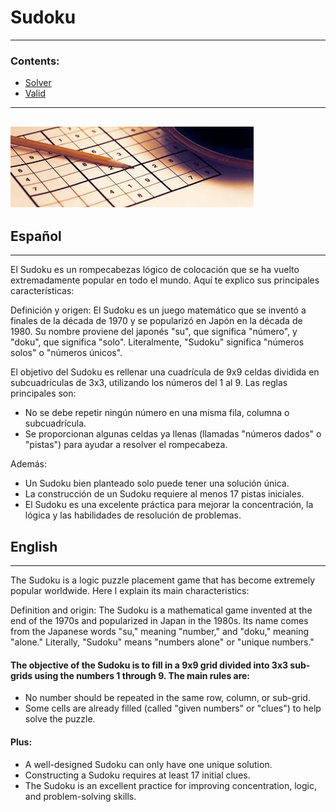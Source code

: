 # Sudoku
---
### Contents:
- [Solver](Solver)
- [Valid](Valid)
---
![](img/sudoku.jpeg)
---

## Español
---
El Sudoku es un rompecabezas lógico de colocación que se ha vuelto extremadamente popular en todo el mundo. Aquí te explico sus principales características:


Definición y origen:
El Sudoku es un juego matemático que se inventó a finales de la década de 1970 y se popularizó en Japón en la década de 1980. Su nombre proviene del japonés "su", que significa "número", y "doku", que significa "solo". Literalmente, "Sudoku" significa "números solos" o "números únicos".


El objetivo del Sudoku es rellenar una cuadrícula de 9x9 celdas dividida en subcuadrículas de 3x3, utilizando los números del 1 al 9. Las reglas principales son:
- No se debe repetir ningún número en una misma fila, columna o subcuadrícula.
- Se proporcionan algunas celdas ya llenas (llamadas "números dados" o "pistas") para ayudar a resolver el rompecabeza.


Además:
- Un Sudoku bien planteado solo puede tener una solución única.
- La construcción de un Sudoku requiere al menos 17 pistas iniciales.
- El Sudoku es una excelente práctica para mejorar la concentración, la lógica y las habilidades de resolución de problemas.

## English
---
The Sudoku is a logic puzzle placement game that has become extremely popular worldwide. Here I explain its main characteristics:

Definition and origin: The Sudoku is a mathematical game invented at the end of the 1970s and popularized in Japan in the 1980s. Its name comes from the Japanese words "su," meaning "number," and "doku," meaning "alone." Literally, "Sudoku" means "numbers alone" or "unique numbers."

#### The objective of the Sudoku is to fill in a 9x9 grid divided into 3x3 sub-grids using the numbers 1 through 9. The main rules are:

- No number should be repeated in the same row, column, or sub-grid.
- Some cells are already filled (called "given numbers" or "clues") to help solve the puzzle.

#### Plus:
- A well-designed Sudoku can only have one unique solution.
- Constructing a Sudoku requires at least 17 initial clues.
- The Sudoku is an excellent practice for improving concentration, logic, and problem-solving skills.
